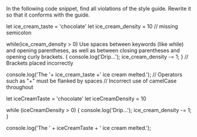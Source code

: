  In the following code snippet, find all violations of the style guide. Rewrite it so that it conforms
 with the guide.

let ice_cream_taste = 'chocolate'
let ice_cream_density = 10
// missing semicolon 

while(ice_cream_density > 0)
 Use spaces between keywords (like while) and opening parentheses, as well as between closing 
 parentheses and opening curly brackets. 
{
    console.log('Drip...');
    ice_cream_density -= 1;
}
// Brackets placed incorrectly

console.log('The '+ ice_cream_taste +' ice cream melted.');
// Operators such as "+" must be flanked by spaces
// Incorrect use of camelCase throughout


let iceCreamTaste = 'chocolate'
let iceCreamDensity = 10

while (iceCreamDensity > 0) {
  console.log('Drip...');
  ice_cream_density -= 1;
}


console.log('The ' + iceCreamTaste + ' ice cream melted.');